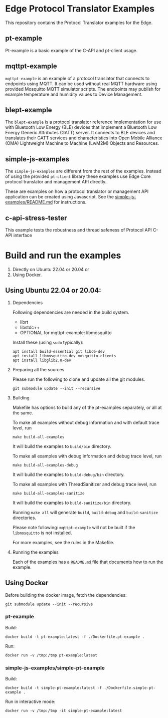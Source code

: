 # Edge Protocol Translator Examples

This repository contains the Protocol Translator examples for the Edge.

## pt-example

Pt-example is a basic example of the C-API and pt-client usage.

## mqttpt-example

`mqttpt-example` is an example of a protocol translator that connects to endpoints using MQTT. It can be used
without real MQTT hardware using provided Mosquitto MQTT simulator scripts. The endpoints may
publish for example temperature and humidity values to Device Management.

## blept-example

The `blept-example` is a protocol translator reference implementation for use with Bluetooth Low Energy (BLE) devices that implement a Bluetooth Low Energy Generic Attributes (GATT) server. It connects to BLE devices and translates their GATT services and characteristics into Open Mobile Alliance (OMA) Lightweight Machine to Machine (LwM2M) Objects and Resources.

## simple-js-examples

The `simple-js-examples` are different from the rest of the examples. Instead of using the provided `pt-client`
library these examples use Edge Core protocol translator and management API directly.

These are examples on how a protocol translator or management API application can be created using Javascript.
See the [simple-js-examples/README.md](simple-js-examples/README.md) for instructions.

## c-api-stress-tester

This example tests the robustness and thread safeness of Protocol API C-API interface

# Build and run the examples

1. Directly on Ubuntu 22.04 or 20.04 or
1. Using Docker.

## Using Ubuntu 22.04 or 20.04:

1. Dependencies

    Following dependencies are needed in the build system.

    * librt
    * libstdc++
    * OPTIONAL for mqttpt-example: libmosquitto

    Install these (using `sudo` typically):

    ```
    apt install build-essential git libc6-dev
    apt install libmosquitto-dev mosquitto-clients
    apt install libglib2.0-dev
    ```

1. Preparing all the sources

    Please run the following to clone and update all the git modules.
    ```
    git submodule update --init --recursive
    ```

1. Building

    Makefile has options to build any of the pt-examples separately, or all at the same.

    To make all examples without debug information and with default trace level, run
    ```
    make build-all-examples
    ```
    It will build the examples to `build/bin` directory.

    To make all examples with debug information and debug trace level, run
    ```
    make build-all-examples-debug
    ```

    It will build the examples to `build-debug/bin` directory.

    To make all examples with ThreadSanitizer and debug trace level, run
    ```
    make build-all-examples-sanitize
    ```

    It will build the examples to `build-sanitize/bin` directory.

    Running `make all` will generate `build`, `build-debug` and `build-sanitize` directories.

    Please note following:
    `mqttpt-example` will not be built if the `libmosquitto` is not installed.

    For more examples, see the rules in the Makefile.

1. Running the examples

    Each of the examples has a `README.md` file that documents how to run the example.


## Using Docker

Before building the docker image, fetch the dependencies: 
```
git submodule update --init --recursive
```

### pt-example

Build:

```
docker build -t pt-example:latest -f ./Dockerfile.pt-example .
```

Run: 

```
docker run -v /tmp:/tmp pt-example:latest
```

### simple-js-examples/simple-pt-example

Build:

```
docker build -t simple-pt-example:latest -f ./Dockerfile.simple-pt-example .
```

Run in interactive mode:

```
docker run -v /tmp:/tmp -it simple-pt-example:latest
```

